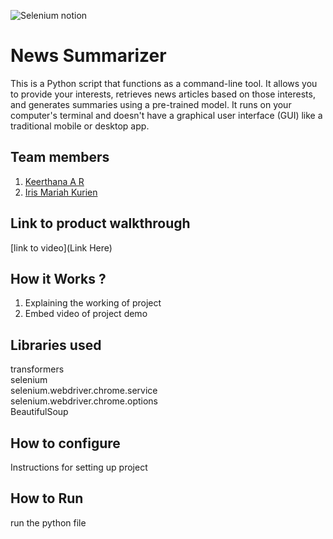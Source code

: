 
![Selenium notion](https://github.com/TH-Activities/saturday-hack-night-template/assets/117498997/55359343-b124-49be-b8c8-9e6f5d295c8f)




# News Summarizer
This is a Python script that functions as a command-line tool. It allows you to provide your interests, retrieves news articles based on those interests, and generates summaries using a pre-trained model.
It runs on your computer's terminal and doesn't have a graphical user interface (GUI) like a traditional mobile or desktop app.
## Team members
1. [Keerthana A R](https://github.com/keerthana-ar)
2. [Iris Mariah Kurien](https://github.com/irisxvii)
## Link to product walkthrough
[link to video](Link Here)
## How it Works ?
1. Explaining the working of project
2. Embed video of project demo
## Libraries used
transformers <br>
selenium  <br>
selenium.webdriver.chrome.service <br>
selenium.webdriver.chrome.options <br>
BeautifulSoup <br>
## How to configure
Instructions for setting up project
## How to Run
run the python file
